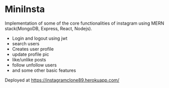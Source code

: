 # MiniInsta
Implementation of some of the core functionalities of instagram using MERN stack(MongoDB, Express, React, Nodejs). 

- Login and logout using jwt
- search users
- Creates user profile
- update profile pic
- like/unlike posts
- follow unfollow users
- and some other basic features

Deployed at https://instagramclone89.herokuapp.com/
